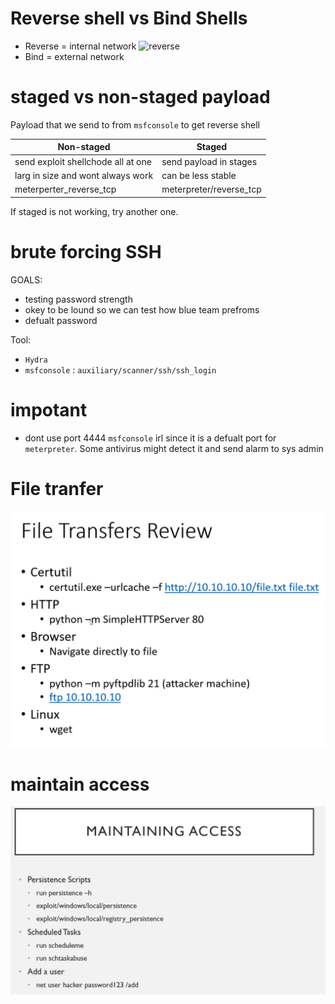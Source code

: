 # Reverse shell vs Bind Shells

- Reverse = internal network
![reverse](pics/Screenshot%202020-06-02%20at%2014.29.45.png)
- Bind = external network

# staged vs non-staged payload

Payload that we send to from ```msfconsole``` to get reverse shell

| Non-staged                         | Staged                  |
| ---------------------------------- | ----------------------- |
| send exploit shellchode all at one | send payload in stages  |
| larg in size and wont always work  | can be less stable      |
| meterperter_reverse_tcp            | meterpreter/reverse_tcp |

If staged is not working, try another one.


# brute forcing SSH
GOALS:
- testing password strength
- okey to be lound so we can test how blue team prefroms
- defualt password


Tool:
- ```Hydra```
- ```msfconsole``` : ```auxiliary/scanner/ssh/ssh_login```


# impotant
- dont use port 4444 ```msfconsole``` irl since it is a defualt port for ```meterpreter```. Some antivirus might detect it and send alarm to sys admin

# File tranfer
![transfer](pics/transfer.png)

# maintain access
![maintain](pics/Screenshot%202020-06-09%20at%2003.35.21.png)
